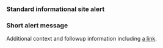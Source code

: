 
<h3 class="site-preview-heading">Standard informational site alert</h3>

<section class="usa-site-alert usa-site-alert--info" aria-label="Site alert,">
  <div class="usa-alert">
    <div class="usa-alert__body">
      <h3 class="usa-alert__heading">Short alert message</h3>
      <p class="usa-alert__text">
        Additional context and followup information including
        <a class="usa-link" href="javascript:void(0);">a link</a>.
      </p>
    </div>
  </div>
</section>